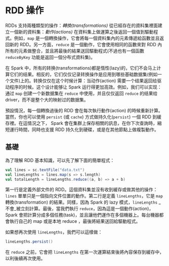 # RDD 操作

RDDs 支持兩種類型的操作：_轉換(transformations)_ 從已經存在的資料集裡面建立一個新的資料集：_動作(actions)_ 在資料集上做運算之後返回一個值到驅動程式。例如，`map` 是一個轉換操作，它會將每一個資料集內的元素傳遞給函數並且返回新的 RDD。另一方面，`reduce` 是一個動作，它會使用相同的函數來對 RDD 內所有的元素做整合，並且將最後的結果送回驅動程式(不過也有一個函數 `reduceByKey` 功能是返回一個分布式資料集)。

在 Spark 中，所有的转换(transformations)都是惰性(lazy)的，它们不会马上计算它们的结果。相反的，它们仅仅记录转换操作是应用到哪些基础数据集(例如一个文件)上的。转换仅仅在这个时候计算：当动作(action) 需要一个结果返回给驱动程序的时候。这个设计能够让 Spark 运行得更加高效。例如，我们可以实现：通过 `map` 创建一个新数据集在 `reduce` 中使用，并且仅仅返回 `reduce` 的结果给 driver，而不是整个大的映射过的数据集。

預設情況，每一個轉換過後的 RDD 會在每次執行動作(action) 的時候重新計算。當然，你也可以使用 `persist` (或 `cache`) 方式做持久化(`persist`) 一個 RDD 到緩存裡。在這情況之下， Spark 會在集群上保存相關的訊息，在你下次查詢時，縮短運行時間，同時也支援 RDD 持久化到硬碟，或是在其他節點上做複製動作。

## 基礎

為了理解 RDD 基本知識，可以先了解下面的簡單程式：

```scala
val lines = sc.textFile("data.txt")
val lineLengths = lines.map(s => s.length)
val totalLength = lineLengths.reduce((a, b) => a + b)
```

第一行是定義外部文件的 RDD。這個資料集並沒有收到緩存或做其他的操作：`lines` 單單只是一個指向文件位置的動作。第二行是定義 `lineLengths`，它是 `map` 轉換(transformation) 的結果。同樣，因為 Spark 的 lazy 模式，`lineLengths` _不會_被立刻計算。最後，當我們執行 `reduce`，因為這是一個動作(action)， Spark 會把計算分成多個任務(task)，並且讓他們運作在多個機器上。每台機器都會執行自己的 map 或是本地 reduce ，最後將結果送回給驅動程式。

如果想再次使用 `lineLengths`，我們可以這樣做：

```scala
lineLengths.persist()
```

在 `reduce` 之前，它會把 `lineLengths` 在第一次運算結束後將內容保存到緩存中，以利後續再次使用。
